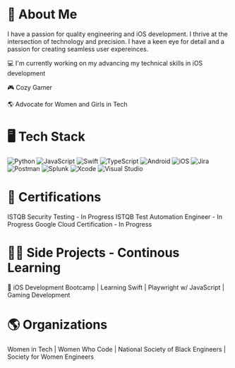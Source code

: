 # 🍄 About Me

I have a passion for quality engineering and iOS development. I thrive at the intersection of technology and precision. I have a keen eye for detail and a passion for creating seamless user expereinces. 

:computer: I'm currently working on my advancing my technical skills in iOS development

:video_game: Cozy Gamer

:earth_americas: Advocate for Women and Girls in Tech

# 🖥️ Tech Stack 

![Python](https://img.shields.io/badge/python-3670A0?style=for-the-badge&logo=python&logoColor=ffdd54)    ![JavaScript](https://img.shields.io/badge/javascript-%23323330.svg?style=for-the-badge&logo=javascript&logoColor=%23F7DF1E)    ![Swift](https://img.shields.io/badge/swift-F54A2A?style=for-the-badge&logo=swift&logoColor=white)   ![TypeScript](https://img.shields.io/badge/typescript-%23007ACC.svg?style=for-the-badge&logo=typescript&logoColor=white)   ![Android](https://img.shields.io/badge/Android-3DDC84?style=for-the-badge&logo=android&logoColor=white)    ![iOS](https://img.shields.io/badge/iOS-000000?style=for-the-badge&logo=ios&logoColor=white)    ![Jira](https://img.shields.io/badge/jira-%230A0FFF.svg?style=for-the-badge&logo=jira&logoColor=white)    ![Postman](https://img.shields.io/badge/Postman-FF6C37?style=for-the-badge&logo=postman&logoColor=white)    ![Splunk](https://img.shields.io/badge/splunk-%23000000.svg?style=for-the-badge&logo=splunk&logoColor=white)    ![Xcode](https://img.shields.io/badge/Xcode-007ACC?style=for-the-badge&logo=Xcode&logoColor=white)    ![Visual Studio](https://img.shields.io/badge/Visual%20Studio-5C2D91.svg?style=for-the-badge&logo=visual-studio&logoColor=white)   

# 📃 Certifications
ISTQB Security Testing - In Progress
ISTQB Test Automation Engineer - In Progress
Google Cloud Certification - In Progress

# 👩‍💻 Side Projects - Continous Learning
📱 iOS Development Bootcamp | Learning Swift | Playwright w/ JavaScript | Gaming Development

# 🌎 Organizations
Women in Tech | Women Who Code | National Society of Black Engineers | Society for Women Engineers


<!--
**averykei94/averykei94** is a ✨ _special_ ✨ repository because its `README.md` (this file) appears on your GitHub profile.

Here are some ideas to get you started:

- 🔭 I’m currently working on ...
- 🌱 I’m currently learning ...
- 👯 I’m looking to collaborate on ...
- 🤔 I’m looking for help with ...
- 💬 Ask me about ...
- 📫 How to reach me: ...
- 😄 Pronouns: ...
- ⚡ Fun fact: ...
-->

